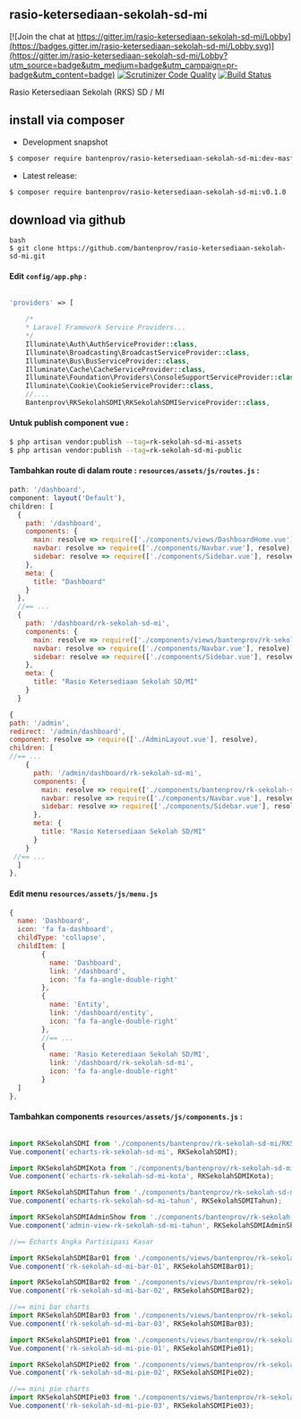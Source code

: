 ## rasio-ketersediaan-sekolah-sd-mi

[![Join the chat at https://gitter.im/rasio-ketersediaan-sekolah-sd-mi/Lobby](https://badges.gitter.im/rasio-ketersediaan-sekolah-sd-mi/Lobby.svg)](https://gitter.im/rasio-ketersediaan-sekolah-sd-mi/Lobby?utm_source=badge&utm_medium=badge&utm_campaign=pr-badge&utm_content=badge)
[![Scrutinizer Code Quality](https://scrutinizer-ci.com/g/bantenprov/rasio-ketersediaan-sekolah-sd-mi/badges/quality-score.png?b=master)](https://scrutinizer-ci.com/g/bantenprov/rasio-ketersediaan-sekolah-sd-mi/?branch=master)
[![Build Status](https://scrutinizer-ci.com/g/bantenprov/rasio-ketersediaan-sekolah-sd-mi/badges/build.png?b=master)](https://scrutinizer-ci.com/g/bantenprov/rasio-ketersediaan-sekolah-sd-mi/build-status/master)

Rasio Ketersediaan Sekolah (RKS) SD / MI

## install via composer

- Development snapshot
```bash
$ composer require bantenprov/rasio-ketersediaan-sekolah-sd-mi:dev-master
```
- Latest release:

```bash
$ composer require bantenprov/rasio-ketersediaan-sekolah-sd-mi:v0.1.0
```

## download via github
~~~
bash
$ git clone https://github.com/bantenprov/rasio-ketersediaan-sekolah-sd-mi.git
~~~


#### Edit `config/app.php` :
```php

'providers' => [

    /*
    * Laravel Framework Service Providers...
    */
    Illuminate\Auth\AuthServiceProvider::class,
    Illuminate\Broadcasting\BroadcastServiceProvider::class,
    Illuminate\Bus\BusServiceProvider::class,
    Illuminate\Cache\CacheServiceProvider::class,
    Illuminate\Foundation\Providers\ConsoleSupportServiceProvider::class,
    Illuminate\Cookie\CookieServiceProvider::class,
    //....
    Bantenprov\RKSekolahSDMI\RKSekolahSDMIServiceProvider::class,

```

#### Untuk publish component vue :

```bash
$ php artisan vendor:publish --tag=rk-sekolah-sd-mi-assets
$ php artisan vendor:publish --tag=rk-sekolah-sd-mi-public
```
#### Tambahkan route di dalam route : `resources/assets/js/routes.js` :

```javascript
path: '/dashboard',
component: layout('Default'),
children: [
  {
    path: '/dashboard',
    components: {
      main: resolve => require(['./components/views/DashboardHome.vue'], resolve),
      navbar: resolve => require(['./components/Navbar.vue'], resolve),
      sidebar: resolve => require(['./components/Sidebar.vue'], resolve)
    },
    meta: {
      title: "Dashboard"
    }
  },
  //== ...
  {
    path: '/dashboard/rk-sekolah-sd-mi',
    components: {
      main: resolve => require(['./components/views/bantenprov/rk-sekolah-sd-mi/DashboardRKSekolahSDMI.vue'], resolve),
      navbar: resolve => require(['./components/Navbar.vue'], resolve),
      sidebar: resolve => require(['./components/Sidebar.vue'], resolve)
    },
    meta: {
      title: "Rasio Ketersediaan Sekolah SD/MI"
    }
  }
```

```javascript
{
path: '/admin',
redirect: '/admin/dashboard',
component: resolve => require(['./AdminLayout.vue'], resolve),
children: [
//== ...
    {
      path: '/admin/dashboard/rk-sekolah-sd-mi',
      components: {
        main: resolve => require(['./components/bantenprov/rk-sekolah-sd-mi/RKSekolahSDMIAdmin.show.vue'], resolve),
        navbar: resolve => require(['./components/Navbar.vue'], resolve),
        sidebar: resolve => require(['./components/Sidebar.vue'], resolve)
      },
      meta: {
        title: "Rasio Ketersediaan Sekolah SD/MI"
      }
    }
 //== ...   
  ]
},

```
#### Edit menu `resources/assets/js/menu.js`

```javascript
{
  name: 'Dashboard',
  icon: 'fa fa-dashboard',
  childType: 'collapse',
  childItem: [
        {
          name: 'Dashboard',
          link: '/dashboard',
          icon: 'fa fa-angle-double-right'
        },
        {
          name: 'Entity',
          link: '/dashboard/entity',
          icon: 'fa fa-angle-double-right'
        },
        //== ...
        {
          name: 'Rasio Keterediaan Sekolah SD/MI',
          link: '/dashboard/rk-sekolah-sd-mi',
          icon: 'fa fa-angle-double-right'
        }
  ]
},

```

#### Tambahkan components `resources/assets/js/components.js` :

```javascript

import RKSekolahSDMI from './components/bantenprov/rk-sekolah-sd-mi/RKSekolahSDMI.chart.vue';
Vue.component('echarts-rk-sekolah-sd-mi', RKSekolahSDMI);

import RKSekolahSDMIKota from './components/bantenprov/rk-sekolah-sd-mi/RKSekolahSDMIKota.chart.vue';
Vue.component('echarts-rk-sekolah-sd-mi-kota', RKSekolahSDMIKota);

import RKSekolahSDMITahun from './components/bantenprov/rk-sekolah-sd-mi/RKSekolahSDMITahun.chart.vue';
Vue.component('echarts-rk-sekolah-sd-mi-tahun', RKSekolahSDMITahun);

import RKSekolahSDMIAdminShow from './components/bantenprov/rk-sekolah-sd-mi/RKSekolahSDMIAdmin.show.vue';
Vue.component('admin-view-rk-sekolah-sd-mi-tahun', RKSekolahSDMIAdminShow);

//== Echarts Angka Partisipasi Kasar

import RKSekolahSDMIBar01 from './components/views/bantenprov/rk-sekolah-sd-mi/RKSekolahSDMIBar01.vue';
Vue.component('rk-sekolah-sd-mi-bar-01', RKSekolahSDMIBar01);

import RKSekolahSDMIBar02 from './components/views/bantenprov/rk-sekolah-sd-mi/RKSekolahSDMIBar02.vue';
Vue.component('rk-sekolah-sd-mi-bar-02', RKSekolahSDMIBar02);

//== mini bar charts
import RKSekolahSDMIBar03 from './components/views/bantenprov/rk-sekolah-sd-mi/RKSekolahSDMIBar03.vue';
Vue.component('rk-sekolah-sd-mi-bar-03', RKSekolahSDMIBar03);

import RKSekolahSDMIPie01 from './components/views/bantenprov/rk-sekolah-sd-mi/RKSekolahSDMIPie01.vue';
Vue.component('rk-sekolah-sd-mi-pie-01', RKSekolahSDMIPie01);

import RKSekolahSDMIPie02 from './components/views/bantenprov/rk-sekolah-sd-mi/RKSekolahSDMIPie02.vue';
Vue.component('rk-sekolah-sd-mi-pie-02', RKSekolahSDMIPie02);

//== mini pie charts
import RKSekolahSDMIPie03 from './components/views/bantenprov/rk-sekolah-sd-mi/RKSekolahSDMIPie03.vue';
Vue.component('rk-sekolah-sd-mi-pie-03', RKSekolahSDMIPie03);
```
